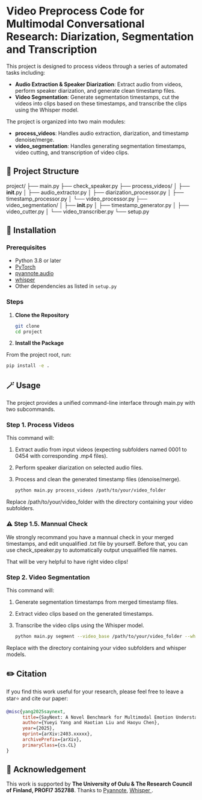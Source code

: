 # Video Preprocess Code for Multimodal Conversational Research: Diarization, Segmentation and Transcription

This project is designed to process videos through a series of automated tasks including:

- **Audio Extraction & Speaker Diarization**: Extract audio from videos, perform speaker diarization, and generate clean timestamp files.
- **Video Segmentation**: Generate segmentation timestamps, cut the videos into clips based on these timestamps, and transcribe the clips using the Whisper model.

The project is organized into two main modules:
- **process_videos**: Handles audio extraction, diarization, and timestamp denoise/merge.
- **video_segmentation**: Handles generating segmentation timestamps, video cutting, and transcription of video clips.

## 🦄 Project Structure
project/
├── main.py
├── check_speaker.py
├── process_videos/
│   ├── __init__.py
│   ├── audio_extractor.py
│   ├── diarization_processor.py
│   ├── timestamp_processor.py
│   └── video_processor.py
├── video_segmentation/
│   ├── __init__.py
│   ├── timestamp_generator.py
│   ├── video_cutter.py
│   └── video_transcriber.py
└── setup.py


## 🔨 Installation

### Prerequisites

- Python 3.8 or later
- [PyTorch](https://pytorch.org/)  
- [pyannote.audio](https://github.com/pyannote/pyannote-audio)  
- [whisper](https://github.com/openai/whisper)  
- Other dependencies as listed in `setup.py`

### Steps

1. **Clone the Repository**

   ```bash
   git clone 
   cd project
   ```

2. **Install the Package**

From the project root, run:

   ```bash
   pip install -e .
   ```

## 🪄 Usage
The project provides a unified command-line interface through main.py with two subcommands.

### Step 1. Process Videos

This command will:

1. Extract audio from input videos (expecting subfolders named 0001 to 0454 with corresponding .mp4 files).

2. Perform speaker diarization on selected audio files.

3. Process and clean the generated timestamp files (denoise/merge).

   ```bash
   python main.py process_videos /path/to/your/video_folder
   ```

Replace /path/to/your/video_folder with the directory containing your video subfolders.

### ⚠️ Step 1.5. Mannual Check
We strongly recommand you have a mannual check in your merged timestamps, and edit unqualified .txt file by yourself.
Before that, you can use check_speaker.py to automatically output unqualified file names.

That will be very helpful to have right video clips!

### Step 2. Video Segmentation
This command will:

1. Generate segmentation timestamps from merged timestamp files.

2. Extract video clips based on the generated timestamps.

3. Transcribe the video clips using the Whisper model.

   ```bash
   python main.py segment --video_base /path/to/your/video_folder --whisper_model /path/to/whisper-model/small.pt

   ```
Replace with the directory containing your video subfolders and whisper models.

## ✏️ Citation
If you find this work useful for your research, please feel free to leave a star⭐️ and cite our paper:

```bibtex
@misc{yang2025saynext,
      title={SayNext: A Novel Benchmark for Multimodal Emotion Understanding via Next-Utterance Prediction}, 
      author={Yueyi Yang and Haotian Liu and Haoyu Chen},
      year={2025},
      eprint={arXiv:2403.xxxxx}, 
      archivePrefix={arXiv},
      primaryClass={cs.CL}
}
```

## 🤝 Acknowledgement
This work is supported by **The University of Oulu & The Research Council of Finland, PROFI7 352788**. Thanks to [Pyannote](https://github.com/pyannote/pyannote-audio), [Whisper ](https://github.com/openai/whisper). 